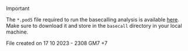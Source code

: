 >[!IMPORTANT]
>The `*.pod5` file required to run the basecalling analysis is available [here](https://drive.google.com/file/d/1D6_Ku_bMYvB4VSqtIBr5Slg07OOZEvji/view?usp=sharing). Make sure to download it and store in the `basecall` directory in your local machine.

File created on 17 10 2023 - 2308 GM7 +7
